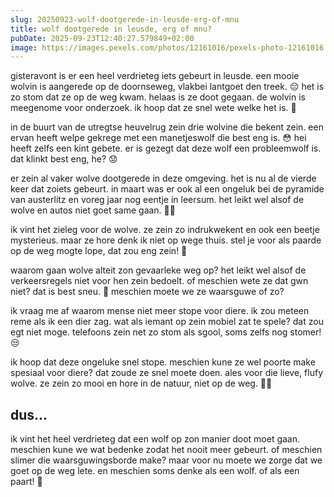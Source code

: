 ```yaml
---
slug: 20250923-wolf-dootgerede-in-leusde-erg-of-mnu
title: wolf dootgerede in leusde, erg of mnu?
pubDate: 2025-09-23T12:40:27.579849+02:00
image: https://images.pexels.com/photos/12161016/pexels-photo-12161016.jpeg?auto=compress&cs=tinysrgb&dpr=2&h=650&w=940
---
```

gisteravont is er een heel verdrieteg iets gebeurt in leusde. een mooie wolvin is aangerede op de doornseweg, vlakbei lantgoet den treek. 😔 het is zo stom dat ze op de weg kwam. helaas is ze doot gegaan. de wolvin is meegenome voor onderzoek. ik hoop dat ze snel wete welke het is. 🤔

in de buurt van de utregtse heuvelrug zein drie wolvine die bekent zein. een ervan heeft welpe gekrege met een manetjeswolf die best eng is. 😳 hei heeft zelfs een kint gebete. er is gezegt dat deze wolf een probleemwolf is. dat klinkt best eng, he? 😟

er zein al vaker wolve dootgerede in deze omgeving. het is nu al de vierde keer dat zoiets gebeurt. in maart was er ook al een ongeluk bei de pyramide van austerlitz en voreg jaar nog eentje in leersum. het leikt wel alsof de wolve en autos niet goet same gaan. 🚗🐺

ik vint het zieleg voor de wolve. ze zein zo indrukwekent en ook een beetje mysterieus. maar ze hore denk ik niet op wege thuis. stel je voor als paarde op de weg mogte lope, dat zou eng zein! 🐎

waarom gaan wolve alteit zon gevaarleke weg op? het leikt wel alsof de verkeersregels niet voor hen zein bedoelt. of meschien wete ze dat gwn niet? dat is best sneu. 😬 meschien moete we ze waarsguwe of zo?

ik vraag me af waarom mense niet meer stope voor diere. ik zou meteen reme als ik een dier zag. wat als iemant op zein mobiel zat te spele? dat zou egt niet moge. telefoons zein net zo stom als sgool, soms zelfs nog stomer! 😒

ik hoop dat deze ongeluke snel stope. meschien kune ze wel poorte make spesiaal voor diere? dat zoude ze snel moete doen. ales voor die lieve, flufy wolve. ze zein zo mooi en hore in de natuur, niet op de weg. 🌲🦊

## dus...

ik vint het heel verdrieteg dat een wolf op zon manier doot moet gaan. meschien kune we wat bedenke zodat het nooit meer gebeurt. of meschien slimer die waarsguwingsborde make? maar voor nu moete we zorge dat we goet op de weg lete. en meschien soms denke als een wolf. of als een paart! 🐴

